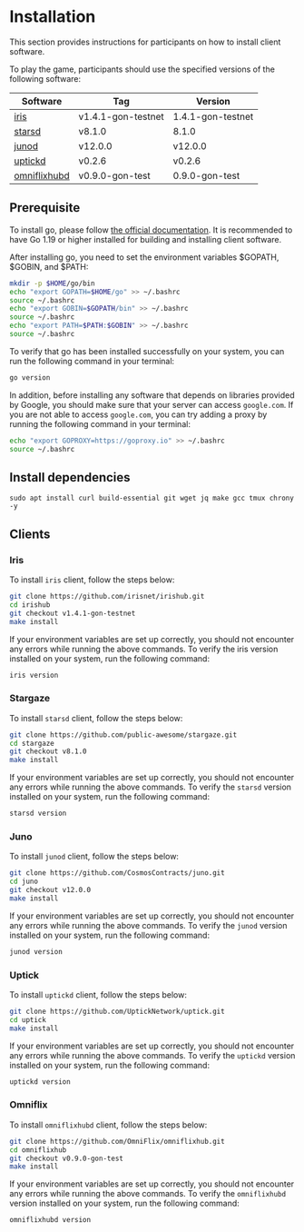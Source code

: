 # Installation

This section provides instructions for participants on how to install client software.

To play the game, participants should use the specified versions of the following software:

| Software                  | Tag                | Version           |
| ------------------------- | ------------------ | ----------------- |
| [iris](#iris)             | v1.4.1-gon-testnet | 1.4.1-gon-testnet |
| [starsd](#stargaze)       | v8.1.0             | 8.1.0             |
| [junod](#juno)            | v12.0.0            | v12.0.0           |
| [uptickd](#uptick)        | v0.2.6             | v0.2.6            |
| [omniflixhubd](#omniflix) | v0.9.0-gon-test    | 0.9.0-gon-test    |

## Prerequisite

To install go, please follow [the official documentation](https://golang.org/doc/install). It is recommended to have Go 1.19 or higher installed for building and installing client software.

After installing go, you need to set the environment variables $GOPATH, $GOBIN, and $PATH:

```bash
mkdir -p $HOME/go/bin
echo "export GOPATH=$HOME/go" >> ~/.bashrc
source ~/.bashrc
echo "export GOBIN=$GOPATH/bin" >> ~/.bashrc
source ~/.bashrc
echo "export PATH=$PATH:$GOBIN" >> ~/.bashrc
source ~/.bashrc
```

To verify that go has been installed successfully on your system, you can run the following command in your terminal:

```bash
go version
```

In addition, before installing any software that depends on libraries provided by Google, you should make sure that your server can access `google.com`. If you are not able to access `google.com`, you can try adding a proxy by running the following command in your terminal:

```bash
echo "export GOPROXY=https://goproxy.io" >> ~/.bashrc
source ~/.bashrc
```

## Install dependencies
```
sudo apt install curl build-essential git wget jq make gcc tmux chrony -y
```

## Clients

### Iris

To install `iris` client, follow the steps below:

```bash
git clone https://github.com/irisnet/irishub.git
cd irishub
git checkout v1.4.1-gon-testnet
make install
```

If your environment variables are set up correctly, you should not encounter any errors while running the above commands. To verify the iris version installed on your system, run the following command:

```bash
iris version
```

### Stargaze

To install `starsd` client, follow the steps below:

```bash
git clone https://github.com/public-awesome/stargaze.git
cd stargaze
git checkout v8.1.0
make install
```

If your environment variables are set up correctly, you should not encounter any errors while running the above commands. To verify the `starsd` version installed on your system, run the following command:

```bash
starsd version 
```

### Juno

To install `junod` client, follow the steps below:

```bash
git clone https://github.com/CosmosContracts/juno.git
cd juno
git checkout v12.0.0 
make install
```

If your environment variables are set up correctly, you should not encounter any errors while running the above commands. To verify the `junod` version installed on your system, run the following command:

```bash
junod version
```

### Uptick

To install `uptickd` client, follow the steps below:

```bash
git clone https://github.com/UptickNetwork/uptick.git
cd uptick
make install
```

If your environment variables are set up correctly, you should not encounter any errors while running the above commands. To verify the `uptickd` version installed on your system, run the following command:

```bash
uptickd version
```

### Omniflix

To install `omniflixhubd` client, follow the steps below:

```bash
git clone https://github.com/OmniFlix/omniflixhub.git
cd omniflixhub
git checkout v0.9.0-gon-test
make install
```

If your environment variables are set up correctly, you should not encounter any errors while running the above commands. To verify the `omniflixhubd` version installed on your system, run the following command:

```bash
omniflixhubd version
```
